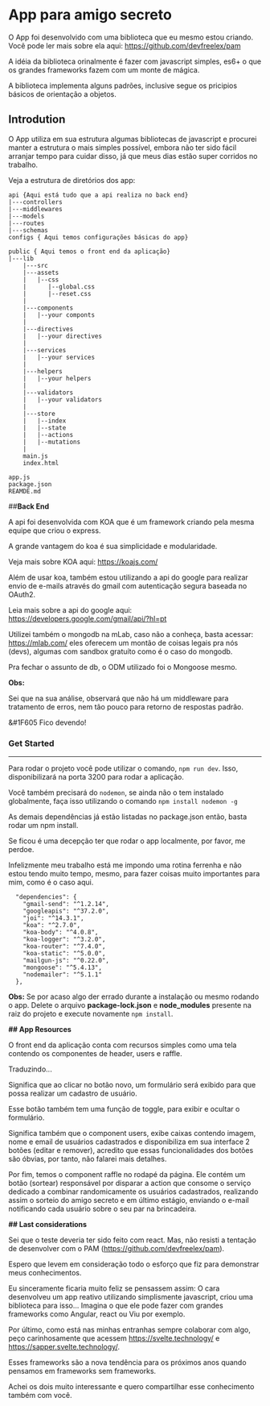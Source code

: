 # **App para amigo secreto**

 O App foi desenvolvido com uma biblioteca que eu mesmo estou criando.
 Você pode ler mais sobre ela aqui: <https://github.com/devfreelex/pam>

 A idéia da biblioteca orinalmente é fazer com javascript simples, es6+
 o que os grandes frameworks fazem com um monte de mágica.

 A biblioteca implementa alguns padrões, inclusive segue os pricipios básicos
 de orientação a objetos.

## Introdution

O App utiliza em sua estrutura algumas bibliotecas de javascript e procurei manter
a estrutura o mais simples possível, embora não ter sido fácil arranjar tempo para
cuidar disso, já que meus dias estão super corridos no trabalho.

Veja a estrutura de diretórios dos app:

```
api {Aqui está tudo que a api realiza no back end}
|---controllers
|---middlewares
|---models
|---routes
|---schemas
configs { Aqui temos configurações básicas do app}

public { Aqui temos o front end da aplicação}
|---lib
    |---src
    |---assets
    |   |--css
    |      |--global.css
    |      |--reset.css
    |
    |---components
    |   |--your componts
    |
    |---directives
    |   |--your directives
    |
    |---services
    |   |--your services
    |
    |---helpers
    |   |--your helpers
    |
    |---validators
    |   |--your validators
    |
    |---store
    |   |--index
    |   |--state
    |   |--actions
    |   |--mutations
    |
    main.js
    index.html

app.js
package.json
REAMDE.md
```

##**Back End**

A api foi desenvolvida com KOA que é um framework criando pela mesma equipe
que criou o express.

A grande vantagem do koa é sua simplicidade e modularidade.

Veja mais sobre KOA aqui: <https://koajs.com/>

Além de usar koa, também estou utilizando a api do google para realizar
envio de e-mails através do gmail com autenticação segura baseada no OAuth2.

Leia mais sobre a api do google aqui: <https://developers.google.com/gmail/api/?hl=pt>

Utilizei também o mongodb na mLab, caso não a conheça, basta acessar: <https://mlab.com/>
eles oferecem um montão de coisas legais pra nós (devs), algumas com sandbox gratuíto como
é o caso do mongodb.

Pra fechar o assunto de db, o ODM utilizado foi o Mongoose mesmo.

**Obs:**

Sei que na sua análise, observará que não há um middleware para tratamento de erros, nem
tão pouco para retorno de respostas padrão.

&#1F605 Fico devendo!

### **Get Started**
---
Para rodar o projeto você pode utilizar o comando, `npm run dev`. Isso,
disponibilizará na porta 3200 para rodar a aplicação.

Você também precisará do `nodemon`, se ainda não o tem instalado globalmente,
faça isso utilizando o comando `npm install nodemon -g`

As demais dependências já estão listadas no package.json então, basta rodar
um npm install.

Se ficou é uma decepção ter que rodar o app localmente, por favor, me perdoe.

Infelizmente meu trabalho está me impondo uma rotina ferrenha e não estou tendo
muito tempo, mesmo, para fazer coisas muito importantes para mim, como é o caso
aqui.

```
  "dependencies": {
    "gmail-send": "^1.2.14",
    "googleapis": "^37.2.0",
    "joi": "^14.3.1",
    "koa": "^2.7.0",
    "koa-body": "^4.0.8",
    "koa-logger": "^3.2.0",
    "koa-router": "^7.4.0",
    "koa-static": "^5.0.0",
    "mailgun-js": "^0.22.0",
    "mongoose": "^5.4.13",
    "nodemailer": "^5.1.1"
  },

```

**Obs:**
Se por acaso algo der errado durante a instalação ou mesmo rodando o app.
Delete o arquivo **package-lock.json** e **node_modules** presente na raiz do projeto
e execute novamente `npm install`.

**## App Resources**

O front end da aplicação conta com recursos simples como
uma tela contendo os componentes de header, users e raffle.

Traduzindo...

Significa que ao clicar no botão novo, um formulário será exibido
para que possa realizar um cadastro de usuário.

Esse botão também tem uma função de toggle, para exibir e ocultar o formulário.

Significa também que o component users, exibe caixas contendo imagem, nome e email
de usuários cadastrados e disponibiliza em sua interface 2 botões (editar e remover),
acredito que essas funcionalidades dos botões são óbvias, por tanto, não falarei
mais detalhes.

Por fim, temos o component raffle no rodapé da página. Ele contém um botão (sortear)
responsável por disparar a action que consome o serviço dedicado a combinar randomicamente
os usuários cadastrados, realizando assim o sorteio do amigo secreto e em último estágio,
enviando o e-mail notificando cada usuário sobre o seu par na brincadeira.

**## Last considerations**

Sei que o teste deveria ter sido feito com react. Mas, não resisti a tentação
de desenvolver com o PAM (<https://github.com/devfreelex/pam>).

Espero que levem em consideração todo o esforço que fiz para demonstrar meus
conhecimentos.

Eu sinceramente ficaria muito feliz se pensassem assim:
O cara desenvolveu um app reativo utilizando simplismente javascript, criou uma 
biblioteca para isso... Imagina o que ele pode fazer com grandes frameworks como
Angular, react ou Viu por exemplo.

Por último, como está nas minhas entranhas sempre colaborar com algo, peço carinhosamente
que acessem <https://svelte.technology/> e <https://sapper.svelte.technology/>.

Esses frameworks são a nova tendência para os próximos anos quando pensamos em frameworks sem
frameworks.

Achei os dois muito interessante e quero compartilhar esse conhecimento também com você.